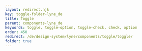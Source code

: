 ```yaml
---
layout: redirect.njk
key: toggle-folder-lyne_de
title: Toggle
parent: components-lyne_de
keywords: toggle, toggle-option, toggle-check, check, option
order: 450
redirect: /de/design-system/lyne/components/toggle/toggle/
folder: true
---
```

